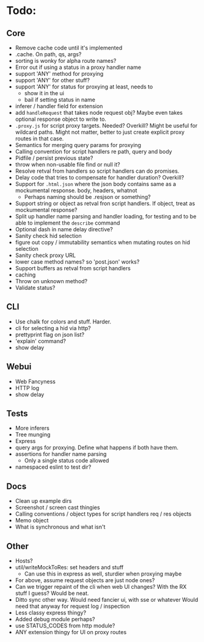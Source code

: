 # Todo:

## Core 

- Remove cache code until it's implemented
- .cache. On path, qs, args?
- sorting is wonky for alpha route names?
- Error out if using a status in a proxy handler name
- support 'ANY' method for proxying
- support 'ANY' for other stuff?
- support 'ANY' for status for proxying at least, needs to
  - show it in the ui
  - bail if setting status in name
- inferer / handler field for extension
- add `handleRequest` that takes node request obj? Maybe even takes
  optional response object to write to.
- `.proxy.js` for script proxy targets. Needed? Overkill? Might be useful
  for wildcard paths. Might not matter, better to just create explicit
  proxy routes in that case.
- Semantics for merging query params for proxying
- Calling convention for script handlers re path, query and body
- Pidfile / persist previous state?
- throw when non-usable file find or null it?
- Resolve retval from handlers so script handlers can do promises.
- Delay code that tries to compensate for handler duration? Overkill?
- Support for `.html.json` where the json body contains same as a
  mockumental response. body, headers, whatnot
  - Perhaps naming should be .resjson or something? 
- Support string or object as retval fron script handlers. If object, treat
  as mockumental response?
- Split up handler name parsing and handler loading, for testing and
  to be able to implement the `describe` command
- Optional dash in name delay directive?
- Sanity check hid selection
- figure out copy / immutability semantics when mutating routes on hid
  selection
- Sanity check proxy URL
- lower case method names? so 'post.json' works?
- Support buffers as retval from script handlers
- caching
- Throw on unknown method?
- Validate status?

## CLI

- Use chalk for colors and stuff. Harder.
- cli for selecting a hid via http?
- prettyprint flag on json list?
- 'explain' command?
- show delay


## Webui

- Web Fancyness
- HTTP log
- show delay


## Tests

- More inferers
- Tree munging
- Express
- query args for proxying. Define what happens if both have them.
- assertions for handler name parsing
  - Only a single status code allowed
- namespaced eslint to test dir?

## Docs

- Clean up example dirs
- Screenshot / screen cast thingies
- Calling conventions / object types for script handlers req / res objects
- Memo object
- What is synchronous and what isn't


## Other

- Hosts?
- util/writeMockToRes: set headers and stuff
  - Can use this in express as well, sturdier when proxying maybe
- For above, assume request objects are just node ones?
- Can we trigger repaint of the cli when web UI changes? With the RX
  stuff I guess? Would be neat.
- Ditto sync other way. Would need fancier ui, with sse or whatever
  Would need that anyway for request log / inspection
- Less classy express thingy?
- Added debug module perhaps?
- use STATUS_CODES from http module?
- ANY extension thingy for UI on proxy routes
